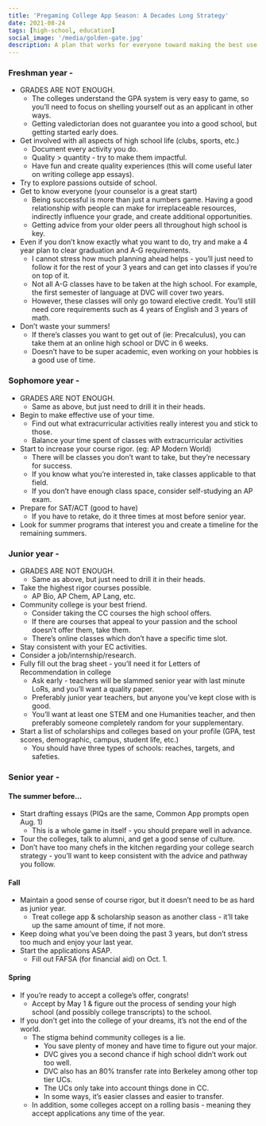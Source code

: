 ```yaml
---
title: 'Pregaming College App Season: A Decades Long Strategy'
date: 2021-08-24
tags: [high-school, education]
social_image: '/media/golden-gate.jpg'
description: A plan that works for everyone toward making the best use of your time at high school.
---
```


### Freshman year - 
* GRADES ARE NOT ENOUGH.
    * The colleges understand the GPA system is very easy to game, so you’ll need to focus on shelling yourself out as an applicant in other ways.
    * Getting valedictorian does not guarantee you into a good school, but getting started early does.
* Get involved with all aspects of high school life (clubs, sports, etc.)
    * Document every activity you do.
    * Quality > quantity - try to make them impactful.
    * Have fun and create quality experiences (this will come useful later on writing college app essays).
* Try to explore passions outside of school.
* Get to know everyone (your counselor is a great start)
    * Being successful is more than just a numbers game. Having a good relationship with people can make for irreplaceable resources, indirectly influence your grade, and create additional opportunities.
    * Getting advice from your older peers all throughout high school is key.
* Even if you don’t know exactly what you want to do, try and make a 4 year plan to clear graduation and A-G requirements.
    * I cannot stress how much planning ahead helps - you’ll just need to follow it for the rest of your 3 years and can get into classes if you’re on top of it.
    * Not all A-G classes have to be taken at the high school. For example, the first semester of language at DVC will cover two years.
    * However, these classes will only go toward elective credit. You’ll still need core requirements such as 4 years of English and 3 years of math.
* Don’t waste your summers!
    * If there’s classes you want to get out of (ie: Precalculus), you can take them at an online high school or DVC in 6 weeks.
    * Doesn’t have to be super academic, even working on your hobbies is a good use of time.

### Sophomore year - 
* GRADES ARE NOT ENOUGH.
    * Same as above, but just need to drill it in their heads.
* Begin to make effective use of your time.
    * Find out what extracurricular activities really interest you and stick to those.
    * Balance your time spent of classes with extracurricular activities
* Start to increase your course rigor. (eg: AP Modern World)
    * There will be classes you don’t want to take, but they’re necessary for success.
    * If you know what you’re interested in, take classes applicable to that field.
    * If you don’t have enough class space, consider self-studying an AP exam.
* Prepare for SAT/ACT (good to have)
    * If you have to retake, do it three times at most before senior year.
* Look for summer programs that interest you and create a timeline for the remaining summers.

### Junior year - 
* GRADES ARE NOT ENOUGH.
    * Same as above, but just need to drill it in their heads.
* Take the highest rigor courses possible.
    * AP Bio, AP Chem, AP Lang, etc.
* Community college is your best friend.
    * Consider taking the CC courses the high school offers.
    * If there are courses that appeal to your passion and the school doesn’t offer them, take them.
    * There’s online classes which don’t have a specific time slot.
* Stay consistent with your EC activities.
* Consider a job/internship/research.
* Fully fill out the brag sheet - you’ll need it for Letters of Recommendation in college
    * Ask early - teachers will be slammed senior year with last minute LoRs, and you’ll want a quality paper.
    * Preferably junior year teachers, but anyone you’ve kept close with is good.
    * You’ll want at least one STEM and one Humanities teacher, and then preferably someone completely random for your supplementary.
* Start a list of scholarships and colleges based on your profile (GPA, test scores, demographic, campus, student life, etc.)
    * You should have three types of schools: reaches, targets, and safeties.

### Senior year - 
#### The summer before…
* Start drafting essays (PIQs are the same, Common App prompts open Aug. 1)
    * This is a whole game in itself - you should prepare well in advance.
* Tour the colleges, talk to alumni, and get a good sense of culture.
* Don’t have too many chefs in the kitchen regarding your college search strategy - you’ll want to keep consistent with the advice and pathway you follow.

#### Fall
* Maintain a good sense of course rigor, but it doesn’t need to be as hard as junior year. 
    * Treat college app & scholarship season as another class - it’ll take up the same amount of time, if not more.
* Keep doing what you’ve been doing the past 3 years, but don’t stress too much and enjoy your last year.
* Start the applications ASAP.
    * Fill out FAFSA (for financial aid) on Oct. 1.

#### Spring
* If you’re ready to accept a college’s offer, congrats!
    * Accept by May 1 & figure out the process of sending your high school (and possibly college transcripts) to the school.
* If you don’t get into the college of your dreams, it’s not the end of the world.
    * The stigma behind community colleges is a lie.
        * You save plenty of money and have time to figure out your major.
        * DVC gives you a second chance if high school didn’t work out too well.
        * DVC also has an 80% transfer rate into Berkeley among other top tier UCs.
        * The UCs only take into account things done in CC.
        * In some ways, it’s easier classes and easier to transfer.
    * In addition, some colleges accept on a rolling basis - meaning they accept applications any time of the year.